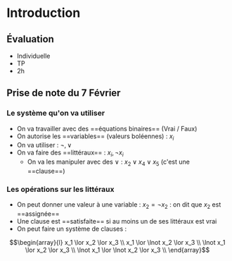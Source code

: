 # Introduction

## Évaluation

- Individuelle
- TP
- 2h

## Prise de note du 7 Février

### Le système qu'on va utiliser

- On va travailler avec des ==équations binaires== (Vrai / Faux)
- On autorise les ==variables== (valeurs boléennes) : $x_i$
- On va utiliser : $\lnot, \lor$
- On va faire des ==littéraux== : $x_i, \lnot x_i$
  - On va les manipuler avec des $\lor$ : $x_2 \lor x_4 \lor x_5$ (c'est une ==clause==)
  
### Les opérations sur les littéraux

- On peut donner une valeur à une variable : $x_2 = \lnot x_2$ : on dit que $x_2$ est ==assignée==
- Une clause est ==satisfaite== si au moins un de ses littéraux est vrai
- On peut faire un système de clauses :

$$\begin{array}{l}
x_1 \lor x_2 \lor x_3 \\
x_1 \lor \lnot x_2 \lor x_3 \\
\lnot x_1 \lor x_2 \lor x_3 \\
\lnot x_1 \lor \lnot x_2 \lor x_3 \\
\end{array}$$

